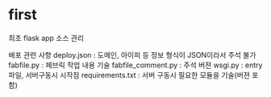 # first
최초 flask app 소스 관리

배포 관련 사항
deploy.json : 도메인, 아이피 등 정보
              형식이 JSON이라서 주석 불가
fabfile.py : 페브릭 작업 내용 기술
fabfile_comment.py : 주석 버젼
wsgi.py    : entry 파일, 서버구동시 시작점
requirements.txt : 서버 구동시 필요한 모듈을 기술(버젼 포함)
